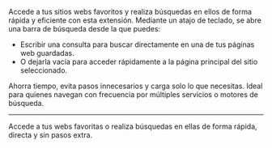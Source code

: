 Accede a tus sitios webs favoritos y realiza búsquedas en ellos de forma rápida y eficiente con esta extensión.
Mediante un atajo de teclado, se abre una barra de búsqueda desde la que puedes:

- Escribir una consulta para buscar directamente en una de tus páginas web guardadas.
- O dejarla vacía para acceder rápidamente a la página principal del sitio seleccionado.

Ahorra tiempo, evita pasos innecesarios y carga solo lo que necesitas. Ideal para quienes navegan con frecuencia por múltiples servicios o motores de búsqueda.

------------------------------------------------------------------------------------------------------

Accede a tus webs favoritas o realiza búsquedas en ellas de forma rápida, directa y sin pasos extra.
